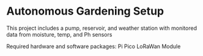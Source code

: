 # Autonomous Gardening Setup 
This project includes a pump, reservoir, and weather station with monitored data from moisture, temp, and Ph sensors

Required hardware and software packages:
Pi Pico
LoRaWan Module
